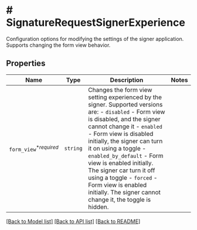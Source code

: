 # # SignatureRequestSignerExperience

Configuration options for modifying the settings of the signer application. Supports changing the form view behavior.

## Properties

Name | Type | Description | Notes
------------ | ------------- | ------------- | -------------
| `form_view`<sup>*_required_</sup> | ```string``` |  Changes the form view setting experienced by the signer. Supported versions are:  - `disabled` - Form view is disabled, and the signer cannot change it  - `enabled` - Form view is disabled initially, the signer can turn it on using a toggle  - `enabled_by_default` - Form view is enabled initially. The signer car turn it off using a toggle  - `forced` - Form view is enabled initially. The signer cannot change it, the toggle is hidden.  |  |

[[Back to Model list]](../../README.md#models) [[Back to API list]](../../README.md#endpoints) [[Back to README]](../../README.md)
